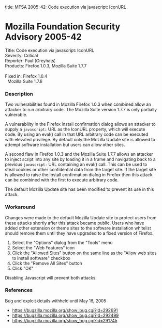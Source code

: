 title: MFSA 2005-42: Code execution via javascript: IconURL

<h1>Mozilla Foundation Security Advisory 2005-42</h1>

<p><span class="label">Title:</span>      Code execution via javascript: IconURL<br/>
<span class="label">Severity:</span>   Critical<br/>
<span class="label">Reporter:</span>   Paul (Greyhats)<br/>
<span class="label">Products:</span>   Firefox 1.0.3, Mozilla Suite 1.7.7<br/>
<br/>
<span class="label">Fixed in:</span>   Firefox 1.0.4<br/>
<span class="label">&#160;</span>      Mozilla Suite 1.7.8</p>

<h3>Description</h3>

<p>Two vulnerabilities found in Mozilla Firefox 1.0.3 when combined allow
an attacker to run arbitrary code. The Mozilla Suite version 1.7.7
is only partially vulnerable.</p>

<p>A vulnerability in the Firefox install confirmation dialog
allows an attacker to supply a <code>javascript:</code> URL as
the IconURL property, which will execute code.
By using an eval() call in that URL arbitrary code can be
executed with elevated privilege.
By default only the Mozilla Update site is allowed
to attempt software installation but users can allow other sites.</p>

<p>A second flaw in Firefox 1.0.3 and the Mozilla Suite 1.7.7 allows
an attacker to inject script into any site by loading it in a frame
and navigating back to a previous <code>javascript:</code> URL
containing an eval() call. This can be used to steal cookies or
other confidential data from the target site. If the target site
is allowed to raise the install confirmation dialog in Firefox
then this attack can be combined with the first to execute
arbitrary code.</p>

<p>The default Mozilla Update site has been modified to prevent
its use in this attack.</p>

<h3>Workaround</h3>

<p>Changes were made to the default Mozilla Update site to protect users
from these attacks shortly after this attack became public. 
Users who have added other extension or theme sites to the software
installation whitelist should remove them until they have upgraded to a
fixed version of Firefox.</p>

<ol>
<li>Select the "Options" dialog from the "Tools" menu</li>
<li>Select the "Web Features" icon</li>
<li>Click the "Allowed Sites" button on the same line as the 
"Allow web sites to install software" checkbox</li>
<li>Click the "Remove All Sites" button</li>
<li>Click "OK"</li>
</ol>

<p>Disabling Javascript will prevent both attacks.</p>

<h3>References</h3>

<p>Bug and exploit details withheld until May 18, 2005</p>

<ul>
<li><a href="https://bugzilla.mozilla.org/show_bug.cgi?id=292691">
https://bugzilla.mozilla.org/show_bug.cgi?id=292691</a></li>
<li><a href="https://bugzilla.mozilla.org/show_bug.cgi?id=292499">
https://bugzilla.mozilla.org/show_bug.cgi?id=292499</a></li>
<li><a href="https://bugzilla.mozilla.org/show_bug.cgi?id=291745">
https://bugzilla.mozilla.org/show_bug.cgi?id=291745</a></li>
</ul>



